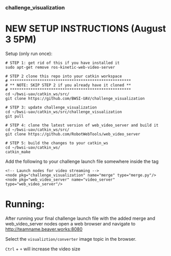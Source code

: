 ### challenge_visualization

# NEW SETUP INSTRUCTIONS (August 3 5PM)

Setup (only run once):

```
# STEP 1: get rid of this if you have installed it
sudo apt-get remove ros-kinetic-web-video-server

# STEP 2 clone this repo into your catkin workspace
# *****************************************************
# ** NOTE: SKIP STEP 2 if you already have it cloned **
# *****************************************************
cd ~/bwsi-uav/catkin_ws/src/
git clone https://github.com/BWSI-UAV/challenge_visualization

# STEP 3: update challenge_visualization
cd ~/bwsi-uav/catkin_ws/src/challenge_visualization
git pull

# STEP 4: clone the latest version of web_video_server and build it
cd ~/bwsi-uav/catkin_ws/src/
git clone https://github.com/RobotWebTools/web_video_server

# STEP 5: build the changes to your catkin_ws 
cd ~/bwsi-uav/catkin_ws/
catkin_make
```

Add the following to your challenge launch file somewhere inside the <launch> tag
  ```
  <!-- Launch nodes for video streaming -->
  <node pkg="challenge_visualization" name="merge" type="merge.py"/>
  <node pkg="web_video_server" name="video_server" type="web_video_server"/>
  ```

# Running:

After running your final challenge launch file with the added merge and web_video_server nodes open a web browser and navigate to http://teamname.beaver.works:8080

Select the `visualiztion/converter` image topic in the browser.

`Ctrl` + `+` will increase the video size
